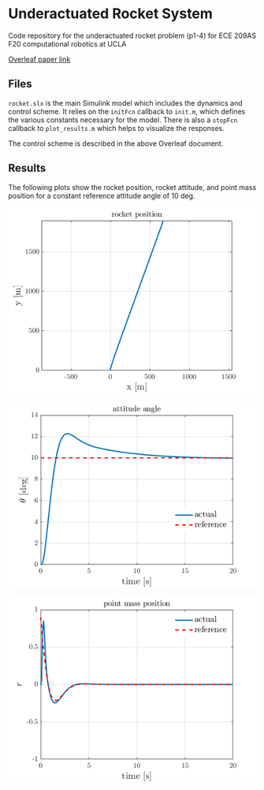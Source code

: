 # Underactuated Rocket System

Code repository for the underactuated rocket problem (p1-4) for ECE 209AS F20 computational robotics at UCLA

[Overleaf paper link](https://www.overleaf.com/read/wdnnkncphthx)

## Files

`rocket.slx` is the main Simulink model which includes the dynamics and control scheme. It relies on the `initFcn` callback to `init.m`, which defines the various constants necessary for the model. There is also a `stopFcn` callback to `plot_results.m` which helps to visualize the responses. 

The control scheme is described in the above Overleaf document.

## Results

The following plots show the rocket position, rocket attitude, and point mass position for a constant reference attitude angle of 10 deg.

![Plot of xy rocket position](plots/position.png)

![Plot of rocket attitude angle](plots/attitude.png)

![Plot of point mass position](plots/point_mass.png)

